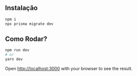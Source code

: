 ## Instalação

```bash
npm i
npx prisma migrate dev
```

## Como Rodar?
```bash
npm run dev
# or
yarn dev
```

Open [http://localhost:3000](http://localhost:3000) with your browser to see the result.